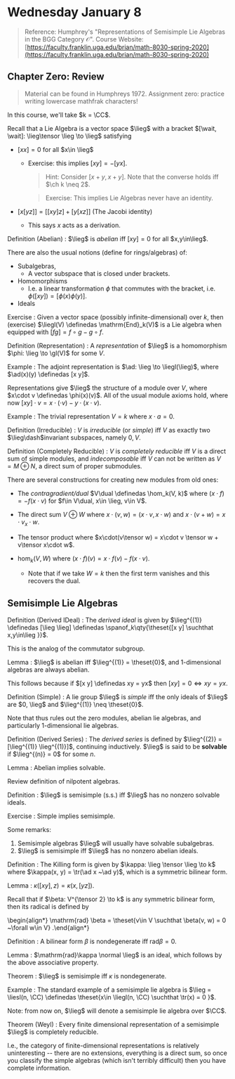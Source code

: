 # Wednesday January 8

> Reference:
> Humphrey's "Representations of Semisimple Lie Algebras in the BGG Category $\mathcal{O}$".
> Course Website: [https://faculty.franklin.uga.edu/brian/math-8030-spring-2020](https://faculty.franklin.uga.edu/brian/math-8030-spring-2020)

## Chapter Zero: Review

> Material can be found in Humphreys 1972.
> Assignment zero: practice writing lowercase mathfrak characters!

In this course, we'll take $k = \CC$.

Recall that a Lie Algebra is a vector space $\lieg$ with a bracket $[\wait, \wait]: \lieg\tensor \lieg \to \lieg$ satisfying

- $[x x] = 0$ for all $x\in \lieg$
  - Exercise: this implies $[x y] = -[y x]$. 
    
    > Hint: Consider $[x+y, x+y]$.
    > Note that the converse holds iff $\ch k \neq 2$.
    
    > Exercise: This implies Lie Algebras never have an identity.

- $[x [y z]] = [[x y] z] + [y [x z]]$ (The Jacobi identity)
  -  This says $x$ acts as a derivation.

Definition (Abelian)
: $\lieg$ is *abelian* iff $[x y] = 0$ for all $x,y\in\lieg$.

There are also the usual notions (define for rings/algebras) of:

- Subalgebras,
  - A vector subspace that is closed under brackets. 
- Homomorphisms
  - I.e. a linear transformation $\phi$ that commutes with the bracket, i.e. $\phi([x y]) = [\phi(x) \phi(y)]$.
- Ideals

Exercise
: Given a vector space (possibly infinite-dimensional) over $k$, then (exercise) $\liegl(V) \definedas \mathrm{End}_k(V)$ is a Lie algebra when equipped with $[f g] = f\circ g - g\circ f$.

Definition (Representation)
: A *representation* of $\lieg$ is a homomorphism $\phi: \lieg \to \gl(V)$ for some $V$.

Example
: The adjoint representation is $\ad: \lieg \to \liegl(\lieg)$, where $\ad(x)(y) \definedas [x y]$.

Representations give $\lieg$ the structure of a module over $V$, where $x\cdot v \definedas \phi(x)(v)$.
All of the usual module axioms hold, where now $[x y] \cdot v = x\cdot(\cdot v) - y\cdot(x\cdot v)$.

Example
: The trivial representation $V = k$ where $x\cdot a = 0$.

Definition (Irreducible)
: $V$ is *irreducible* (or *simple*) iff $V$ as exactly two $\lieg\dash$invariant subspaces, namely $0, V$.

Definition (Completely Reducible)
: $V$ is *completely reducible* iff $V$ is a direct sum of simple modules, and *indecomposable* iff $V$ can not be written as $V = M \oplus N$, a direct sum of proper submodules.

There are several constructions for creating new modules from old ones:

- The *contragradient/dual* $V\dual \definedas \hom_k(V, k)$ where $(x\cdot f) = -f(x\cdot v)$ for $f\in V\dual, x\in \lieg, v\in V$.
- The direct sum $V\oplus W$ where $x\cdot(v, w) = (x\cdot v, x\cdot w)$ and $x\cdot (v+w) = x\cdot v _ x\cdot w$.

- The tensor product where $x\cdot(v\tensor w) = x\cdot v \tensor w + v\tensor x\cdot w$.

- $\hom_k(V, W)$ where $(x\cdot f)(v) = x\cdot f(v) - f(x\cdot v)$.
  -  Note that if we take $W=k$ then the first term vanishes and this recovers the dual.

## Semisimple Lie Algebras

Definition (Derived IDeal)
: The *derived ideal* is given by $\lieg^{(1)} \definedas [\lieg \lieg] \definedas \spanof_k\qty{\theset{[x y] \suchthat x,y\in\lieg }}$.

This is the analog of the commutator subgroup.

Lemma
: $\lieg$ is abelian iff $\lieg^{(1)} = \theset{0}$, and 1-dimensional algebras are always abelian.

This follows because if $[x y] \definedas xy = yx$ then $[x y] = 0 \iff xy = yx$.

Definition (Simple)
: A lie group $\lieg$ is *simple* iff the only ideals of $\lieg$ are $0, \lieg$ and $\lieg^{(1)} \neq \theset{0}$.

Note that thus rules out the zero modules, abelian lie algebras, and particularly 1-dimensional lie algebras.

Definition (Derived Series)
: The *derived series* is defined by $\lieg^{(2)} = [\lieg^{(1)} \lieg^{(1)}]$, continuing inductively.
  $\lieg$ is said to be **solvable** if $\lieg^{(n)} = 0$ for some $n$.

Lemma
: Abelian implies solvable.

Review definition of nilpotent algebras.

Definition
: $\lieg$ is semisimple (s.s.) iff $\lieg$ has no nonzero solvable ideals.

Exercise
: Simple implies semisimple.

Some remarks:

1. Semisimple algebras $\lieg$ will usually have solvable subalgebras.
2. $\lieg$ is semisimple iff $\lieg$ has no nonzero abelian ideals.

Definition
: The Killing form is given by $\kappa: \lieg \tensor \lieg \to k$ where $\kappa(x, y) = \tr(\ad x ~\ad y)$, which is a symmetric bilinear form.

Lemma
: $\kappa([x y], z) = \kappa(x, [y z])$.

Recall that if $\beta: V^{\tensor 2} \to k$ is any symmetric bilinear form, then its radical is defined by

\begin{align*}
\mathrm{rad} \beta = \theset{v\in V \suchthat \beta(v, w) = 0 ~\forall w\in V}
.\end{align*}

Definition
: A bilinear form $\beta$ is nondegenerate iff $\mathrm{rad}\beta = 0$.

Lemma
: $\mathrm{rad}\kappa \normal \lieg$ is an ideal, which follows by the above associative property.

Theorem
: $\lieg$ is semisimple iff $\kappa$ is nondegenerate.

Example
: The standard example of a semisimple lie algebra is $\lieg = \liesl(n, \CC) \definedas \theset{x\in \liegl(n, \CC) \suchthat \tr(x) = 0 }$.

Note: from now on, $\lieg$ will denote a semisimple lie algebra over $\CC$.

Theorem (Weyl)
: Every finite dimensional representation of a semisimple $\lieg$ is completely reducible.

I.e., the category of finite-dimensional representations is relatively uninteresting -- there are no extensions, everything is a direct sum, so once you classify the simple algebras (which isn't terribly difficult) then you have complete information.